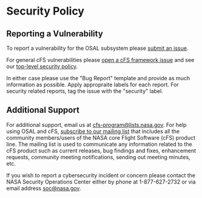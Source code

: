 # Security Policy

## Reporting a Vulnerability

To report a vulnerability for the OSAL subsystem please [submit an issue](https://github.com/nasa/osal/issues/new/choose).

For general cFS vulnerabilities please [open a cFS framework issue](https://github.com/nasa/cfs/issues/new/choose) and see our [top-level security policy](https://github.com/nasa/cFS/security/policy).

In either case please use the "Bug Report" template and provide as much information as possible. Apply appropraite labels for each report. For security related reports, tag the issue with the "security" label.

## Additional Support

For additional support, email us at cfs-program@lists.nasa.gov. For help using OSAL and cFS, [subscribe to our mailing list](https://lists.nasa.gov/mailman/listinfo/cfs-community) that includes all the community members/users of the NASA core Flight Software (cFS) product line. The mailing list is used to communicate any information related to the cFS product such as current releases, bug findings and fixes, enhancement requests, community meeting notifications, sending out meeting minutes, etc.

If you wish to report a cybersecurity incident or concern please contact the NASA Security Operations Center either by phone at 1-877-627-2732 or via email address soc@nasa.gov.
